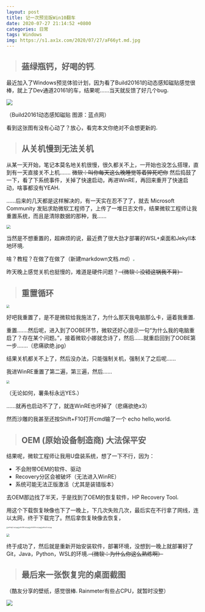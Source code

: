 ```yaml
---
layout: post
title: 记一次预览版Win10翻车
date: 2020-07-27 21:14:52 +0800
categories: 日常
tags: Windows
img: https://s1.ax1x.com/2020/07/27/aF66yt.md.jpg
---
```

> ## ~~蓝~~绿瓶钙，好喝的钙<img src="https://s1.ax1x.com/2020/07/28/aAWDqs.png" style="zoom:25%;" />

最近加入了Windows预览体验计划，因为看了Build20161的动态感知磁贴感觉很棒，就上了Dev通道20161的车，结果呢......当天就反馈了好几个bug<img src="https://s1.ax1x.com/2020/07/28/aA6TOI.png" style="zoom:25%;" />

![](https://s1.ax1x.com/2020/07/27/aFchB6.png)

（Build20161动态感知磁贴 图源：蓝点网）

看到这张图有没有心动了？放心，看完本文你绝对不会想更新的<img src="https://s1.ax1x.com/2020/07/28/aA6TOI.png" style="zoom:25%;" />

> ## 从关机慢到无法关机

从某一天开始，笔记本莫名地关机很慢，很久都关不上，一开始也没怎么搭理，直到有一天直接关不上机....... ~~微软：叫你每天这么晚睡觉等着猝死吧你~~ 然后捣鼓了一下，看了下系统事件，关掉了快速启动，再进WinRE，再回来重开了快速启动，啥事都没有YEAH<img src="https://s1.ax1x.com/2020/07/28/aA6TOI.png" style="zoom:25%;" />

......后来的几天都是这样解决的，有一天实在忍不了了，就去 Microsoft Community 发贴求助微软工程师了，上传了一堆日志文件，结果微软工程师让我重置系统，而且是清除数据的那种，我......

<img src="https://s1.ax1x.com/2020/07/27/aFR96s.md.png" style="zoom: 67%;" />

当然是不想重置的，超麻烦的说，最近费了很大劲才部署的WSL+桌面和Jekyll本地环境<img src="https://s1.ax1x.com/2020/07/28/aAWDqs.png" style="zoom:25%;" />

啥？教程？在做了在做了（新建markdown文档.md）<img src="https://s1.ax1x.com/2020/07/28/aA6TOI.png" style="zoom:25%;" />

昨天晚上感觉关机也挺慢的，难道是硬件问题？~~（微软：没错这锅我不背）~~

> ## 重置循环

<img src="https://s1.ax1x.com/2020/07/28/aARau9.md.jpg" style="zoom: 50%;" />

好吧我重置了，是不是微软给我施法了，为什么那天我电脑那么卡，逼着我重置<img src="https://s1.ax1x.com/2020/07/28/aA6TOI.png" style="zoom:25%;" />

重置.......然后呢，进入到了OOBE环节，微软还好心提示一句“为什么我的电脑重启了？存在某个问题。”，接着微软小娜就念诗了，然后......就重启回到了OOBE第一步.......（悲痛欲绝.jpg）

结果关机都关不上了，然后没办法，只能强制关机，强制关了之后呢......

我进WinRE重置了第二遍，第三遍，然后......

<img src="https://s1.ax1x.com/2020/07/28/aARDN6.md.jpg" style="zoom:50%;" />

（无论如何，薯条标永远YES<img src="https://s1.ax1x.com/2020/07/28/aAWDqs.png" style="zoom:25%;" />）

......就再也启动不了了，就连WinRE也坏掉了（悲痛欲绝x3）

然而沙雕的我甚至还按Shift+F10打开cmd输了一个 echo hello,world<img src="https://s1.ax1x.com/2020/07/28/aA6TOI.png" style="zoom:25%;" />



> ## OEM (原始设备制造商) 大法保平安

结果呢，微软工程师让我用U盘装系统，想了一下不行，因为：

- 不会附带OEM的软件、驱动
- Recovery分区会被破坏（无法进入WinRE）
- 系统可能无法正版激活（尤其是装错版本）

去OEM那边找了半天，于是找到了OEM的恢复软件，HP Recovery Tool<img src="https://s1.ax1x.com/2020/07/28/aAWDqs.png" style="zoom:25%;" />

用这个下载恢复映像也下了一晚上，下几次失败几次，最后实在不行拿了网线，连以太网，终于下载完了。然后拿恢复映像去恢复，

<img src="https://s1.ax1x.com/2020/07/28/aAhHgO.md.jpg" alt="aAhHgO.md.jpg" style="zoom:25%;" /><img src="https://s1.ax1x.com/2020/07/28/aAh78K.md.jpg" alt="aAh78K.md.jpg" style="zoom:25%;" /><img src="https://s1.ax1x.com/2020/07/28/aAhODH.md.jpg" alt="aAhODH.md.jpg" style="zoom:25%;" /><img src="https://s1.ax1x.com/2020/07/28/aAhbvD.md.jpg" alt="aAhbvD.md.jpg" style="zoom:25%;" />

<img src="https://s1.ax1x.com/2020/07/28/aAIKuF.md.jpg" style="zoom: 50%;" />

终于成功了，然后就是重新开始安装软件，部署环境，没想到一晚上就部署好了Git，Java，Python，WSL的环境<img src="https://s1.ax1x.com/2020/07/28/aA6TOI.png" style="zoom:25%;" />~~（微软：为什么你这么熟练啊）~~



> ##  最后来一张恢复完的桌面截图

（酷友分享的壁纸，感觉很棒<img src="https://s1.ax1x.com/2020/07/28/aAWDqs.png" style="zoom:25%;" />  Rainmeter有些占CPU，就暂时没整）

![](https://s1.ax1x.com/2020/07/28/aAIANn.png)